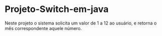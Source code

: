 # Projeto-Switch-em-java
Neste projeto o sistema solicita um valor de 1 a 12 ao usuário, e retorna o mês correspondente aquele número. 
